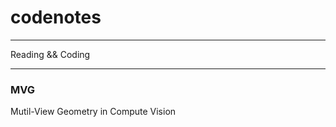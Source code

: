 # codenotes
-----------
Reading && Coding

------------
### MVG
Mutil-View Geometry in Compute Vision
